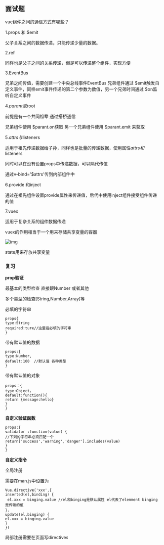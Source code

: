 ## 面试题

vue组件之间的通信方式有哪些？

1.props 和 $emit

父子关系之间的数据传递，只能传递少量的数据。

2.ref

同样也是父子之间的关系传递，但是可以传递整个组件，实现方便

3.EventBus

兄弟之间传值，需要创建一个中央总线事件EventBus 兄弟组件通过 $emit触发自定义事件，同样emit事件传递的第二个参数为数值，另一个兄弟时间通过 $on监听自定义事件

4.$parant或$root 

前提是有一个共同祖辈 通过搭桥通信

兄弟组件使用 $parant.on获取 另一个兄弟组件使用 $parant.emit 来获取

5.$attrs与$listeners

适用于祖先传递数据给子孙，同样也是批量的传递数据，使用属性$attrs和$listeners 

同时可以在没有设置props中传递数据，可以隔代传值

通过v-bind='$attrs'传到内部组件中

6.provide 和inject 

通过在祖先组件设置provide属性来传递值，后代中使用inject组件接受组件传递的值

7.vuex

适用于复杂关系的组件数据传递

vuex的作用相当于一个用来存储共享变量的容器

![img](https://static.vue-js.com/fa207cd0-3aca-11eb-ab90-d9ae814b240d.png)

state用来存放共享变量



### 复习

**prop验证** 

最基本的类型检查 直接跟Number 或者其他

多个类型的检查[String,Number,Array]等

必填的字符串

```vue
props{
type:String
required:ture//这里指必填的字符串
}
```

带有默认值的数据

```
props:{
type:Number,
default:100  //默认值 各种类型
}
```

带有默认值的对象

```
props：{
type:Object，
default:function(){
return {message:hello}
}
}
```

**自定义验证函数**

```
props:{
validator :function(value) {
//下列的字符串必须匹配一个
return['success','warning','danger'].includes(value)
}
}
```

**自定义指令**

全局注册

需要在man.js中设置为

```
Vue.directive('xxx',{
inserted(el,binding) {
 el.xxx = binging.value //el和binging是默认属性 el代表了elemment binging是传输的值
}，
update(el,binging) {
el.xxx = binging.value
}
})
```

局部注册需要在页面写directives

